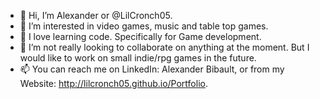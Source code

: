 - 👋 Hi, I’m Alexander or @LilCronch05.
- 👀 I’m interested in video games, music and table top games.
- 🌱 I love learning code. Specifically for Game development.
- 💞️ I’m not really looking to collaborate on anything at the moment. But I would like to work on small indie/rpg games in the future.
- 📫 You can reach me on LinkedIn: Alexander Bibault, or from my Website: http://lilcronch05.github.io/Portfolio.

<!---
LilCronch05/LilCronch05 is a ✨ special ✨ repository because its `README.md` (this file) appears on your GitHub profile.
You can click the Preview link to take a look at your changes.
--->
